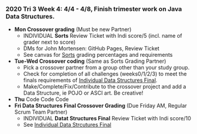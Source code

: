 ### **2020 Tri 3 Week 4: 4/4 - 4/8**, Finish trimester work on Java Data Structures.
* **Mon Crossover grading** (Must be new Partner)
    * INDIVIDUAL **Sorts** Review Ticket with Indi score/5 (incl. name of grader next to score)
    * DMs for John Mortensen: GitHub Pages, Review Ticket
    * See canvas for [Sorts](https://poway.instructure.com/courses/112339/assignments/2077454) grading percentages and requirements 
* **Tue-Wed Crossover coding** (Same as Sorts Grading Partner)
    * Pick a crossover partner from a group other than your study group.  
    * Check for completion of all challenges (weeks0/1/2/3) to meet the finals requirements of [Individual Data Structures Final](https://poway.instructure.com/courses/112339/assignments/2077455).
    * Make/Complete/Fix/Contribute to the crossover project and add a Data Structure, ie POJO or ASCI art.  Be creative!
* **Thu** Code Code Code
* **Fri Data Structures Final Crossover Grading** (Due Friday AM, Regular Scrum Team Partner)
    * INDIVIDUAL **Datat Structures Final** Review Ticket with Indi score/10
    * See [Individual Data Strcutures Final](https://poway.instructure.com/courses/112339/assignments/2077455) 
